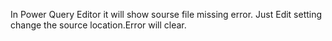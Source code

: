 In Power Query Editor it will show sourse file missing error.
Just Edit setting change the source location.Error will clear.
